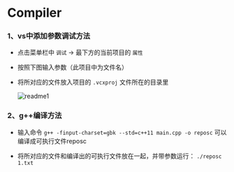 # Compiler

### 1、vs中添加参数调试方法

* 点击菜单栏中 `调试` ->  最下方的当前项目的 `属性`

* 按照下图输入参数（此项目中为文件名）

* 将所对应的文件放入项目的 `.vcxproj` 文件所在的目录里

  ![readme1](./readme1.png)

### 2、g++编译方法

* 输入命令 `g++ -finput-charset=gbk --std=c++11 main.cpp -o reposc` 可以编译成可执行文件reposc

* 将所对应的文件和编译出的可执行文件放在一起，并带参数运行：
  `./reposc 1.txt`
